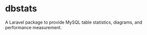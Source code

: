 # dbstats
A Laravel package to provide MySQL table statistics, diagrams, and performance measurement.

